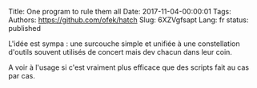 Title: One program to rule them all
Date: 2017-11-04-00:00:01
Tags: 
Authors: https://github.com/ofek/hatch
Slug: 6XZVgfsapt
Lang: fr
status: published

L'idée est sympa : une surcouche simple et unifiée à une constellation d'outils souvent utilisés de concert mais dev chacun dans leur coin.

A voir à l'usage si c'est vraiment plus efficace que des scripts fait au cas par cas.
